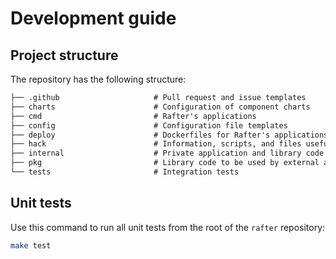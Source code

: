 # Development guide

## Project structure

The repository has the following structure:

```txt
├── .github                     # Pull request and issue templates
├── charts                      # Configuration of component charts 
├── cmd                         # Rafter's applications
├── config                      # Configuration file templates
├── deploy                      # Dockerfiles for Rafter's applications
├── hack                        # Information, scripts, and files useful for development
├── internal                    # Private application and library code
├── pkg                         # Library code to be used by external applications
└── tests                       # Integration tests
```

## Unit tests

Use this command to run all unit tests from the root of the `rafter` repository:

```bash
make test
```

